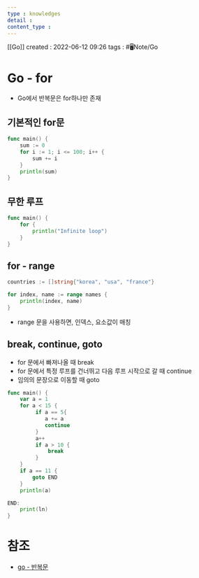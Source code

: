 ```yaml
---
type : knowledges
detail : 
content_type :
---
```


[[Go]]
created : 2022-06-12 09:26
tags : #🖥️Note/Go 

# Go - for
- Go에서 반복문은 for하나만 존재

## 기본적인 for문
```go
func main() {
	sum := 0
	for i := 1; i <= 100; i++ {
		sum += i
	}
	println(sum)
}
```

## 무한 루프
```go
func main() {
	for {
		println("Infinite loop")
	}
}
```

## for - range
```go
countries := []string{"korea", "usa", "france"}

for index, name := range names {
	println(index, name)
}
```

- range 문을 사용하면, 인덱스, 요소값이 매칭

## break, continue, goto
- for 문에서 빠져나올 때 break
- for 문에서 특정 루프를 건너뛰고 다음 루프 시작으로 갈 때 continue
- 임의의 문장으로 이동할 때 goto

```go
func main() {
	var a = 1
	for a < 15 {
		 if a == 5{
			a += a
			continue
		 }
		 a++
		 if a > 10 {
			 break
		 }
	}
	if a == 11 {
		goto END
	}
	println(a)

END:
	print(ln)
}
```

# 참조
- [go - 반복문](http://golang.site/go/article/8-Go-%EB%B0%98%EB%B3%B5%EB%AC%B8)
